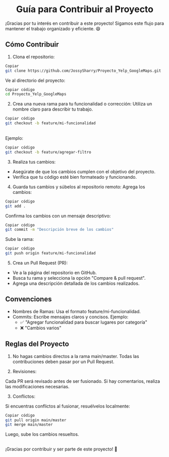 # <h1 align=center> Guía para Contribuir al Proyecto </h1>

¡Gracias por tu interés en contribuir a este proyecto! Sigamos este flujo para mantener el trabajo organizado y eficiente. 😄

##  Cómo Contribuir 
1. Clona el repositorio:

```bash 
Copiar 
git clone https://github.com/JossySharry/Proyecto_Yelp_GoogleMaps.git
```
Ve al directorio del proyecto:

```bash 
Copiar código
cd Proyecto_Yelp_GoogleMaps
```

2. Crea una nueva rama para tu funcionalidad o corrección: Utiliza un nombre claro para describir tu trabajo.

```bash 
Copiar código
git checkout -b feature/mi-funcionalidad
```
<br>
Ejemplo:<br>

```bash 
Copiar código
git checkout -b feature/agregar-filtro
```

3. Realiza tus cambios:

- Asegúrate de que los cambios cumplen con el objetivo del proyecto.
- Verifica que tu código esté bien formateado y funcionando.

4. Guarda tus cambios y súbelos al repositorio remoto: Agrega los cambios:

```bash 
Copiar código
git add .
```
Confirma los cambios con un mensaje descriptivo:

```bash 
Copiar código
git commit -m "Descripción breve de los cambios"
```
Sube la rama:

```bash 
Copiar código
git push origin feature/mi-funcionalidad
```
5. Crea un Pull Request (PR):

- Ve a la página del repositorio en GitHub.
- Busca tu rama y selecciona la opción "Compare & pull request".
- Agrega una descripción detallada de los cambios realizados.

## Convenciones
- Nombres de Ramas: Usa el formato feature/mi-funcionalidad.
- Commits: Escribe mensajes claros y concisos. Ejemplo:
    - ✅ "Agregar funcionalidad para buscar lugares por categoría"
    - ❌ "Cambios varios"

## Reglas del Proyecto 

1. No hagas cambios directos a la rama main/master.
Todas las contribuciones deben pasar por un Pull Request.

2. Revisiones:

Cada PR será revisado antes de ser fusionado. Si hay comentarios, realiza las modificaciones necesarias.

3. Conflictos:

Si encuentras conflictos al fusionar, resuélvelos localmente:

```bash 
Copiar código
git pull origin main/master
git merge main/master
```

Luego, sube los cambios resueltos.<br>

## 
¡Gracias por contribuir y ser parte de este proyecto! 🚀